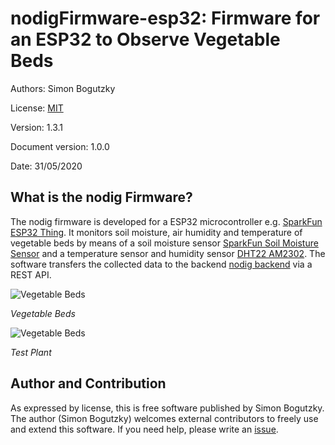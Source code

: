 # nodigFirmware-esp32: Firmware for an ESP32 to Observe Vegetable Beds

Authors: Simon Bogutzky

License: [MIT](https://opensource.org/licenses/MIT)

Version: 1.3.1

Document version: 1.0.0 

Date: 31/05/2020 

## What is the nodig Firmware?
The nodig firmware is developed for a ESP32 microcontroller e.g. [SparkFun ESP32 Thing](https://www.sparkfun.com/products/13907). It monitors soil moisture, air humidity and temperature of vegetable beds by means of a soil moisture sensor [SparkFun Soil Moisture Sensor](https://www.sparkfun.com/products/13637) and a temperature sensor and humidity sensor [DHT22 AM2302](https://www.az-delivery.de/products/dht22). The software transfers the collected data to the backend [nodig backend](https://github.com/sbogutzky/nodig-backend/) via a REST API.

![Vegetable Beds](images/vegetable-beds.jpg)

*Vegetable Beds*

![Vegetable Beds](images/test-plant.jpg)

*Test Plant*

## Author and Contribution
As expressed by license, this is free software published by Simon Bogutzky. The author (Simon Bogutzky) welcomes external contributors to freely use and extend this software. If you need help, please write an [issue](https://github.com/sbogutzky/nodigFirmware-esp32/issues).